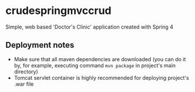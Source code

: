 # crudespringmvccrud
Simple, web based 'Doctor's Clinic' application created with Spring 4

## Deployment notes
* Make sure that all maven dependencies are downloaded (you can do it by, for example, executing command `mvn package` in project's main directory)
* Tomcat servlet container is highly recommended for deploying project's .war file
